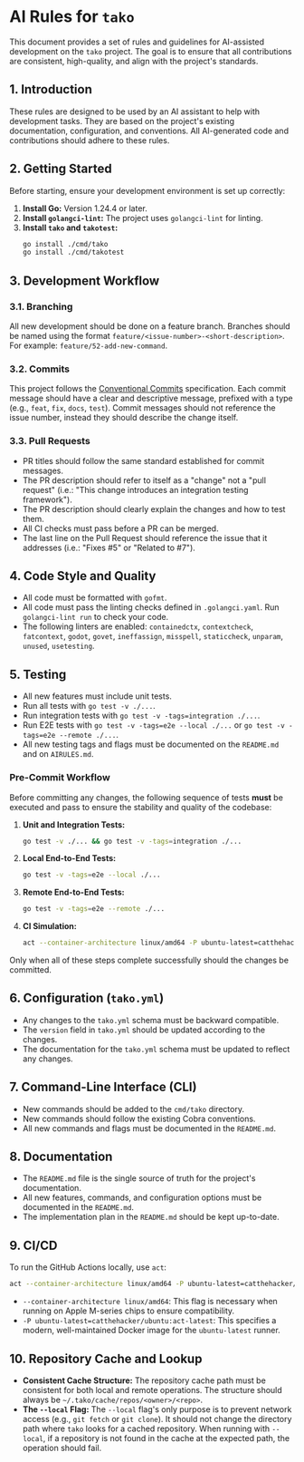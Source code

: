 # AI Rules for `tako`

This document provides a set of rules and guidelines for AI-assisted development on the `tako` project. The goal is to ensure that all contributions are consistent, high-quality, and align with the project's standards.

## 1. Introduction

These rules are designed to be used by an AI assistant to help with development tasks. They are based on the project's existing documentation, configuration, and conventions. All AI-generated code and contributions should adhere to these rules.

## 2. Getting Started

Before starting, ensure your development environment is set up correctly:

1.  **Install Go:** Version 1.24.4 or later.
2.  **Install `golangci-lint`:** The project uses `golangci-lint` for linting.
3.  **Install `tako` and `takotest`:**
    ```bash
    go install ./cmd/tako
    go install ./cmd/takotest
    ```

## 3. Development Workflow

### 3.1. Branching

All new development should be done on a feature branch. Branches should be named using the format `feature/<issue-number>-<short-description>`. For example: `feature/52-add-new-command`.

### 3.2. Commits

This project follows the [Conventional Commits](https://www.conventionalcommits.org/en/v1.0.0/) specification. Each commit message should have a clear and descriptive message, prefixed with a type (e.g., `feat`, `fix`, `docs`, `test`).
Commit messages should not reference the issue number, instead they should describe the change itself. 

### 3.3. Pull Requests

-   PR titles should follow the same standard established for commit messages.
-   The PR description should refer to itself as a "change" not a "pull request" (i.e.: "This change introduces an integration testing framework"). 
-   The PR description should clearly explain the changes and how to test them.
-   All CI checks must pass before a PR can be merged.
-   The last line on the Pull Request should reference the issue that it addresses (i.e.: "Fixes #5" or "Related to #7").

## 4. Code Style and Quality

-   All code must be formatted with `gofmt`.
-   All code must pass the linting checks defined in `.golangci.yaml`. Run `golangci-lint run` to check your code.
-   The following linters are enabled: `containedctx`, `contextcheck`, `fatcontext`, `godot`, `govet`, `ineffassign`, `misspell`, `staticcheck`, `unparam`, `unused`, `usetesting`.

## 5. Testing

-   All new features must include unit tests.
-   Run all tests with `go test -v ./...`.
-   Run integration tests with `go test -v -tags=integration ./...`.
-   Run E2E tests with `go test -v -tags=e2e --local ./...` or `go test -v -tags=e2e --remote ./...`.
-   All new testing tags and flags must be documented on the `README.md` and on `AIRULES.md`.

### Pre-Commit Workflow
Before committing any changes, the following sequence of tests **must** be executed and pass to ensure the stability and quality of the codebase:

1.  **Unit and Integration Tests:**
    ```bash
    go test -v ./... && go test -v -tags=integration ./...
    ```
2.  **Local End-to-End Tests:**
    ```bash
    go test -v -tags=e2e --local ./...
    ```
3.  **Remote End-to-End Tests:**
    ```bash
    go test -v -tags=e2e --remote ./...
    ```
4.  **CI Simulation:**
    ```bash
    act --container-architecture linux/amd64 -P ubuntu-latest=catthehacker/ubuntu:act-latest
    ```
Only when all of these steps complete successfully should the changes be committed.

## 6. Configuration (`tako.yml`)

-   Any changes to the `tako.yml` schema must be backward compatible.
-   The `version` field in `tako.yml` should be updated according to the changes.
-   The documentation for the `tako.yml` schema must be updated to reflect any changes.

## 7. Command-Line Interface (CLI)

-   New commands should be added to the `cmd/tako` directory.
-   New commands should follow the existing Cobra conventions.
-   All new commands and flags must be documented in the `README.md`.

## 8. Documentation

-   The `README.md` file is the single source of truth for the project's documentation.
-   All new features, commands, and configuration options must be documented in the `README.md`.
-   The implementation plan in the `README.md` should be kept up-to-date.

## 9. CI/CD

To run the GitHub Actions locally, use `act`:
```bash
act --container-architecture linux/amd64 -P ubuntu-latest=catthehacker/ubuntu:act-latest
```

- `--container-architecture linux/amd64`: This flag is necessary when running on Apple M-series chips to ensure compatibility.
- `-P ubuntu-latest=catthehacker/ubuntu:act-latest`: This specifies a modern, well-maintained Docker image for the `ubuntu-latest` runner.

## 10. Repository Cache and Lookup

-   **Consistent Cache Structure:** The repository cache path must be consistent for both local and remote operations. The structure should always be `~/.tako/cache/repos/<owner>/<repo>`.
-   **The `--local` Flag:** The `--local` flag's only purpose is to prevent network access (e.g., `git fetch` or `git clone`). It should not change the directory path where `tako` looks for a cached repository. When running with `--local`, if a repository is not found in the cache at the expected path, the operation should fail.
